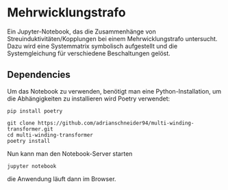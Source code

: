 # Mehrwicklungstrafo

Ein Jupyter-Notebook, das die Zusammenhänge von Streuinduktivitäten/Kopplungen 
bei einem Mehrwicklungstrafo untersucht. Dazu wird eine Systemmatrix symbolisch
aufgestellt und die Systemgleichung für verschiedene Beschaltungen gelöst.

## Dependencies
Um das Notebook zu verwenden, benötigt man eine Python-Installation, um die Abhängigkeiten 
zu installieren wird Poetry verwendet:
    
    pip install poetry
    
    git clone https://github.com/adrianschneider94/multi-winding-transformer.git
    cd multi-winding-transformer
    poetry install

Nun kann man den Notebook-Server starten

    jupyter notebook

die Anwendung läuft dann im Browser.
    
    